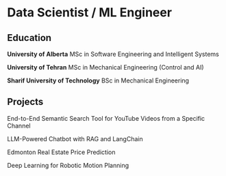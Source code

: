 # Data Scientist / ML Engineer

## Education
**University of Alberta** MSc in Software Engineering and Intelligent Systems

**University of Tehran** MSc in Mechanical Engineering (Control and AI)

**Sharif University of Technology** BSc in Mechanical Engineering

## Projects
End-to-End Semantic Search Tool for YouTube Videos from a Specific Channel

LLM-Powered Chatbot with RAG and LangChain

Edmonton Real Estate Price Prediction

Deep Learning for Robotic Motion Planning
